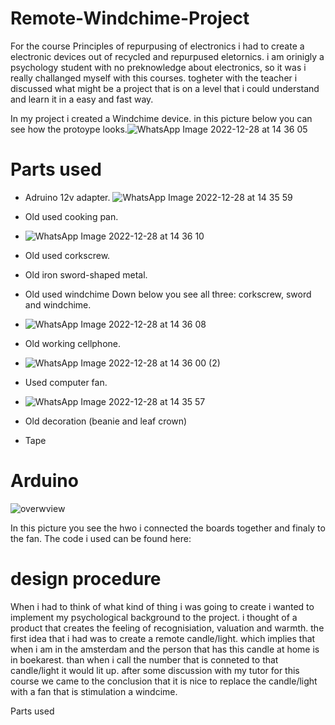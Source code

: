 # Remote-Windchime-Project

For the course Principles of repurpusing of electronics i had to create a electronic devices out of recycled and repurpused eletornics. 
i am orinigly a psychology student with no preknowledge about electronics, so it was i really challanged myself with this courses. 
togheter with the teacher i discussed what might be a project that is on a level that i could understand and learn it in a easy and fast way.

In my project i created a Windchime device. in this picture below you can see how the protoype looks.![WhatsApp Image 2022-12-28 at 14 36 05](https://user-images.githubusercontent.com/121553579/209814721-6d9a0c35-7d71-42e9-a177-73df867d03d9.jpeg)

# Parts used

- Adruino 12v adapter. 
![WhatsApp Image 2022-12-28 at 14 35 59](https://user-images.githubusercontent.com/121553579/209816395-46ab2d93-5781-4f0a-a46e-ad047a4cd7c0.jpeg)

- Old used cooking pan.
- ![WhatsApp Image 2022-12-28 at 14 36 10](https://user-images.githubusercontent.com/121553579/209816692-9450c4c7-0f04-4d24-8177-716842147d89.jpeg)

- Old used corkscrew.
- Old iron sword-shaped metal.
- Old used windchime 
Down below you see all three: corkscrew, sword and windchime.
- ![WhatsApp Image 2022-12-28 at 14 36 08](https://user-images.githubusercontent.com/121553579/209816564-32651d87-b8fb-4667-bbbe-6a6186f93c74.jpeg)

- Old working cellphone.
- ![WhatsApp Image 2022-12-28 at 14 36 00 (2)](https://user-images.githubusercontent.com/121553579/209816704-b6c4a25c-c5c1-4840-aa46-9d5d3ae7301c.jpeg)

- Used computer fan.
- ![WhatsApp Image 2022-12-28 at 14 35 57](https://user-images.githubusercontent.com/121553579/209816485-8e425b6a-dd06-4d2e-bc2f-d9a0934e4bfe.jpeg)

- Old decoration (beanie and leaf crown)
- Tape





# Arduino 
![overwview](https://user-images.githubusercontent.com/121553579/209814876-22cf98eb-8fba-4687-8494-975da17d1075.jpeg)

In this picture you see the hwo i connected the boards together and finaly to the fan.
The code i used can be found here: 


# design procedure


When i had to think of what kind of thing i was going to create i wanted to implement my psychological background to the project.
i thought of a product that creates the feeling of recognisiation, valuation and warmth.
the first idea that i had was to create a remote candle/light. which implies that when i am in the amsterdam and the person that has this candle at home is in boekarest.
than when i call the number that is conneted to that candle/light it would lit up.
after some discussion with my tutor for this course we came to the conclusion that it is nice to replace the candle/light with a fan that is stimulation a windcime.


Parts used
